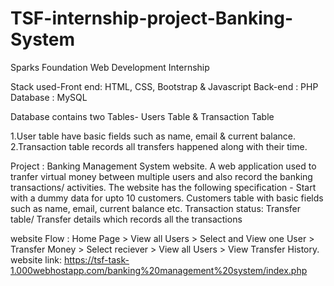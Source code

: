 # TSF-internship-project-Banking-System
Sparks Foundation Web Development Internship

Stack used-Front end: HTML, CSS, Bootstrap & Javascript
Back-end : PHP Database : MySQL

Database contains two Tables- Users Table & Transaction Table

 1.User table have basic fields such as name, email & current balance.
 2.Transaction table records all transfers happened along with their time.

Project :  Banking Management System website. A web application used to tranfer virtual money between multiple users and also record the banking transactions/ activities. 
The website has the following specification - Start with a dummy data for upto 10 customers. Customers table with basic fields such as name, email, current balance etc. 
Transaction status: Transfer table/ Transfer details which records all the transactions 

website Flow : Home Page > View all Users > Select and View one User > Transfer Money > Select reciever > View all Users > View Transfer History.
website link: https://tsf-task-1.000webhostapp.com/banking%20management%20system/index.php
